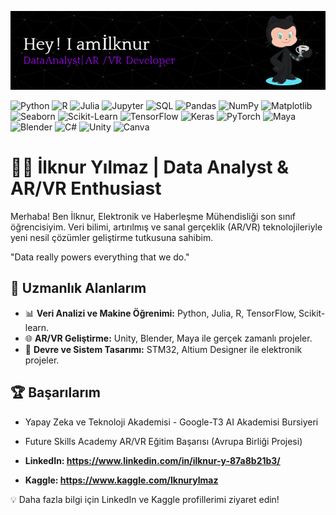 
<!--
deliprofesor/deliprofesor** is a ✨ _special_ ✨ repository because its `README.md` (this file) appears on your GitHub profile.
-->

![Header](https://github.com/deliprofesor/profile-assets/blob/main/github-header-image.png)


![Python](https://img.shields.io/badge/Code-Python-306998?style=flat&logo=python)
![R](https://img.shields.io/badge/R-Programming-blue?style=flat&logo=R)
![Julia](https://img.shields.io/badge/Julia-Scientific%20Computing-9558B2?style=flat&logo=julia&logoColor=white)
![Jupyter](https://img.shields.io/badge/Jupyter-Notebook-orange?style=flat&logo=jupyter&logoColor=white)
![SQL](https://img.shields.io/badge/SQL-Database-4479A1?style=flat&logo=sqlite&logoColor=white)
![Pandas](https://img.shields.io/badge/Pandas-Data%20Analysis-150458?style=flat&logo=pandas&logoColor=white)
![NumPy](https://img.shields.io/badge/NumPy-Scientific%20Computing-013243?style=flat&logo=numpy&logoColor=white)
![Matplotlib](https://img.shields.io/badge/Matplotlib-Data%20Visualization-11557C?style=flat&logo=python&logoColor=white)
![Seaborn](https://img.shields.io/badge/Seaborn-Visualization-9A9A9A?style=flat&logo=python&logoColor=white)
![Scikit-Learn](https://img.shields.io/badge/Scikit--Learn-Machine%20Learning-F7931E?style=flat&logo=scikit-learn&logoColor=white)
![TensorFlow](https://img.shields.io/badge/TensorFlow-Deep%20Learning-FF6F00?style=flat&logo=tensorflow&logoColor=white)
![Keras](https://img.shields.io/badge/Keras-Deep%20Learning-D00000?style=flat&logo=keras&logoColor=white)
![PyTorch](https://img.shields.io/badge/PyTorch-ML%20Framework-EE4C2C?style=flat&logo=pytorch&logoColor=white)
![Maya](https://img.shields.io/badge/Maya-3D%20Modeling-FDBD2B?style=flat&logo=autodesk&logoColor=white)
![Blender](https://img.shields.io/badge/Blender-3D%20Design-orange?style=flat&logo=blender&logoColor=white)
![C#](https://img.shields.io/badge/C%23-Programming-239120?style=flat&logo=c-sharp&logoColor=white)
![Unity](https://img.shields.io/badge/Engine-Unity-000?style=flat&logo=unity)
![Canva](https://img.shields.io/badge/Canva-Design-00C4CC?style=flat&logo=canva&logoColor=white)



# 👩‍💻 İlknur Yılmaz | Data Analyst & AR/VR Enthusiast

Merhaba! Ben İlknur, Elektronik ve Haberleşme Mühendisliği son sınıf öğrencisiyim. Veri bilimi, artırılmış ve sanal gerçeklik (AR/VR) teknolojileriyle yeni nesil çözümler geliştirme tutkusuna sahibim.

"Data really powers everything that we do."

## 🌟 Uzmanlık Alanlarım
- 📊 **Veri Analizi ve Makine Öğrenimi:** Python, Julia, R, TensorFlow, Scikit-learn.
- 🌐 **AR/VR Geliştirme:** Unity, Blender, Maya ile gerçek zamanlı projeler.
- 🔧 **Devre ve Sistem Tasarımı:** STM32, Altium Designer ile elektronik projeler.


## 🏆 Başarılarım
- Yapay Zeka ve Teknoloji Akademisi - Google-T3 AI Akademisi Bursiyeri
- Future Skills Academy AR/VR Eğitim Başarısı (Avrupa Birliği Projesi)


- **LinkedIn: https://www.linkedin.com/in/ilknur-y-87a8b21b3/**
- **Kaggle: https://www.kaggle.com/lknurylmaz**

💡 Daha fazla bilgi için LinkedIn ve Kaggle profillerimi ziyaret edin!




